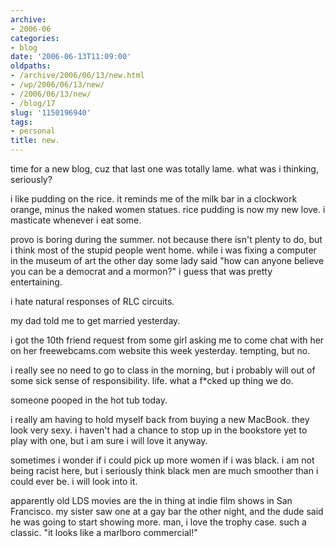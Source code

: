 ```yaml
---
archive:
- 2006-06
categories:
- blog
date: '2006-06-13T11:09:00'
oldpaths:
- /archive/2006/06/13/new.html
- /wp/2006/06/13/new/
- /2006/06/13/new/
- /blog/17
slug: '1150196940'
tags:
- personal
title: new.
---
```


time for a new blog, cuz that last one was totally lame. what was
i thinking, seriously?

i like pudding on the rice. it reminds me of the milk bar in a clockwork
orange, minus the naked women statues. rice pudding is now my new love.
i masticate whenever i eat some.

provo is boring during the summer. not because there isn't plenty to do,
but i think most of the stupid people went home. while i was fixing
a computer in the museum of art the other day some lady said "how can
anyone believe you can be a democrat and a mormon?" i guess that was
pretty entertaining.

i hate natural responses of RLC circuits.

my dad told me to get married yesterday.

i got the 10th friend request from some girl asking me to come chat with
her on her freewebcams.com website this week yesterday. tempting, but no.

i really see no need to go to class in the morning, but i probably will
out of some sick sense of responsibility. life. what a f\*cked up thing we
do.

someone pooped in the hot tub today.

i really am having to hold myself back from buying a new MacBook. they
look very sexy. i haven't had a chance to stop up in the bookstore yet to
play with one, but i am sure i will love it anyway.

sometimes i wonder if i could pick up more women if i was black. i am not
being racist here, but i seriously think black men are much smoother than
i could ever be. i will look into it.

apparently old LDS movies are the in thing at indie film shows in San
Francisco. my sister saw one at a gay bar the other night, and the dude
said he was going to start showing more. man, i love the trophy case. such
a classic. "it looks like a marlboro commercial!"

